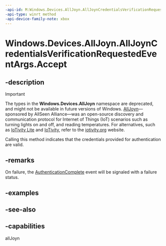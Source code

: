 ```yaml
---
-api-id: M:Windows.Devices.AllJoyn.AllJoynCredentialsVerificationRequestedEventArgs.Accept
-api-type: winrt method
-api-device-family-note: xbox
---
```


<!-- Method syntax
public void Accept()
-->

# Windows.Devices.AllJoyn.AllJoynCredentialsVerificationRequestedEventArgs.Accept

## -description

> [!IMPORTANT]
> The types in the **Windows.Devices.AllJoyn** namespace are deprecated, and might not be available in future versions of Windows. [AllJoyn](https://openconnectivity.org/technology/reference-implementation/alljoyn/)&mdash;sponsored by AllSeen Alliance&mdash;was an open-source discovery and communication protocol for Internet of Things (IoT) scenarios such as turning lights on and off, and reading temperatures. For alternatives, such as [IoTivity Lite](https://github.com/iotivity/iotivity-lite) and [IoTivity](https://github.com/iotivity/iotivity), refer to the [iotivity.org](https://iotivity.org/) website.

Calling this method indicates that the credentials provided for authentication are valid.

## -remarks
On failure, the [AuthenticationComplete](alljoynbusattachment_authenticationcomplete.md) event will be signaled with a failure status.

## -examples

## -see-also


## -capabilities
allJoyn
